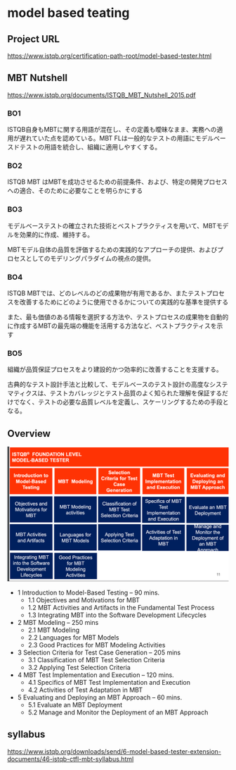 # model based teating

## Project URL
https://www.istqb.org/certification-path-root/model-based-tester.html

## MBT Nutshell
https://www.istqb.org/documents/ISTQB_MBT_Nutshell_2015.pdf

### BO1

ISTQB自身もMBTに関する用語が混在し、その定義も曖昧なまま、実務への適用が遅れていた点を認めている。MBT FLは一般的なテストの用語にモデルベースドテストの用語を統合し、組織に適用しやすくする。

### BO2

ISTQB MBT はMBTを成功させるための前提条件、および、特定の開発プロセスへの適合、そのために必要なことを明らかにする

### BO3

モデルベーステストの確立された技術とベストプラクティスを用いて、MBTモデルを効果的に作成、維持する。

MBTモデル自体の品質を評価するための実践的なアプローチの提供、およびプロセスとしてのモデリングパラダイムの視点の提供。

### BO4

ISTQB MBTでは、どのレベルのどの成果物が有用であるか、またテストプロセスを改善するためにどのように使用できるかについての実践的な基準を提供する

また、最も価値のある情報を選択する方法や、テストプロセスの成果物を自動的に作成するMBTの最先端の機能を活用する方法など、ベストプラクティスを示す

### BO5

組織が品質保証プロセスをより建設的かつ効率的に改善することを支援する。

古典的なテスト設計手法と比較して、モデルベースのテスト設計の高度なシステマティクスは、テストカバレッジとテスト品質のよく知られた理解を保証するだけでなく、テストの必要な品質レベルを定義し、スケーリングするための手段となる。

## Overview

![](2021-05-03-11-30-24.png)

* 1 Introduction to Model-Based Testing – 90 mins.
  * 1.1 Objectives and Motivations for MBT
  * 1.2 MBT Activities and Artifacts in the Fundamental Test Process
  * 1.3 Integrating MBT into the Software Development Lifecycles
* 2 MBT Modeling – 250 mins
  * 2.1 MBT Modeling 
  * 2.2 Languages for MBT Models
  * 2.3 Good Practices for MBT Modeling Activities
* 3 Selection Criteria for Test Case Generation – 205 mins 
  * 3.1 Classification of MBT Test Selection Criteria  
  * 3.2 Applying Test Selection Criteria
* 4 MBT Test Implementation and Execution – 120 mins.
  * 4.1 Specifics of MBT Test Implementation and Execution
  * 4.2 Activities of Test Adaptation in MBT
* 5 Evaluating and Deploying an MBT Approach – 60 mins.
  * 5.1 Evaluate an MBT Deployment
  * 5.2 Manage and Monitor the Deployment of an MBT Approach
 
  
## syllabus

https://www.istqb.org/downloads/send/6-model-based-tester-extension-documents/46-istqb-ctfl-mbt-syllabus.html
